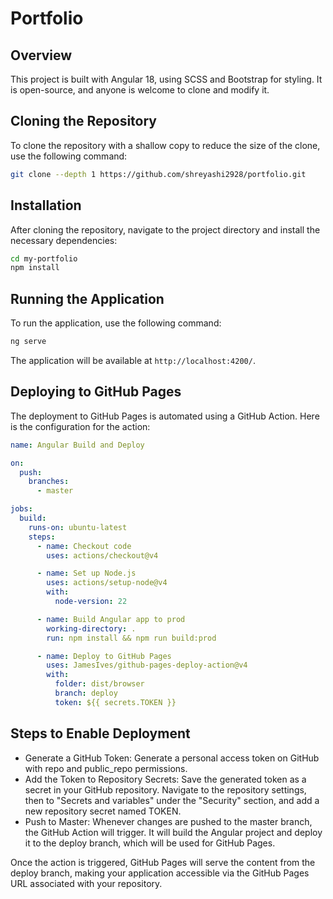 # Portfolio

## Overview
This project is built with Angular 18, using SCSS and Bootstrap for styling. It is open-source, and anyone is welcome to clone and modify it.

## Cloning the Repository
To clone the repository with a shallow copy to reduce the size of the clone, use the following command:

```bash
git clone --depth 1 https://github.com/shreyashi2928/portfolio.git
```

## Installation

After cloning the repository, navigate to the project directory and install the necessary dependencies:

```bash
cd my-portfolio
npm install
```

## Running the Application

To run the application, use the following command:

```bash
ng serve
```

The application will be available at `http://localhost:4200/`.


## Deploying to GitHub Pages

The deployment to GitHub Pages is automated using a GitHub Action. Here is the configuration for the action:

```yaml
name: Angular Build and Deploy

on:
  push:
    branches:
      - master

jobs:
  build:
    runs-on: ubuntu-latest
    steps:
      - name: Checkout code
        uses: actions/checkout@v4

      - name: Set up Node.js
        uses: actions/setup-node@v4
        with:
          node-version: 22

      - name: Build Angular app to prod
        working-directory: .
        run: npm install && npm run build:prod

      - name: Deploy to GitHub Pages
        uses: JamesIves/github-pages-deploy-action@v4
        with:
          folder: dist/browser
          branch: deploy
          token: ${{ secrets.TOKEN }}
```

## Steps to Enable Deployment

- Generate a GitHub Token: Generate a personal access token on GitHub with repo and public_repo permissions.
- Add the Token to Repository Secrets: Save the generated token as a secret in your GitHub repository. Navigate to the repository settings, then to "Secrets and variables" under the "Security" section, and add a new repository secret named TOKEN.
- Push to Master: Whenever changes are pushed to the master branch, the GitHub Action will trigger. It will build the Angular project and deploy it to the deploy branch, which will be used for GitHub Pages.

Once the action is triggered, GitHub Pages will serve the content from the deploy branch, making your application accessible via the GitHub Pages URL associated with your repository.
